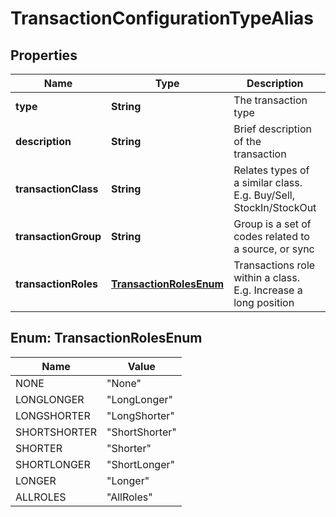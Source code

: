 

# TransactionConfigurationTypeAlias

## Properties

Name | Type | Description | Notes
------------ | ------------- | ------------- | -------------
**type** | **String** | The transaction type | 
**description** | **String** | Brief description of the transaction | 
**transactionClass** | **String** | Relates types of a similar class. E.g. Buy/Sell, StockIn/StockOut | 
**transactionGroup** | **String** | Group is a set of codes related to a source, or sync | 
**transactionRoles** | [**TransactionRolesEnum**](#TransactionRolesEnum) | Transactions role within a class. E.g. Increase a long position | 



## Enum: TransactionRolesEnum

Name | Value
---- | -----
NONE | &quot;None&quot;
LONGLONGER | &quot;LongLonger&quot;
LONGSHORTER | &quot;LongShorter&quot;
SHORTSHORTER | &quot;ShortShorter&quot;
SHORTER | &quot;Shorter&quot;
SHORTLONGER | &quot;ShortLonger&quot;
LONGER | &quot;Longer&quot;
ALLROLES | &quot;AllRoles&quot;



